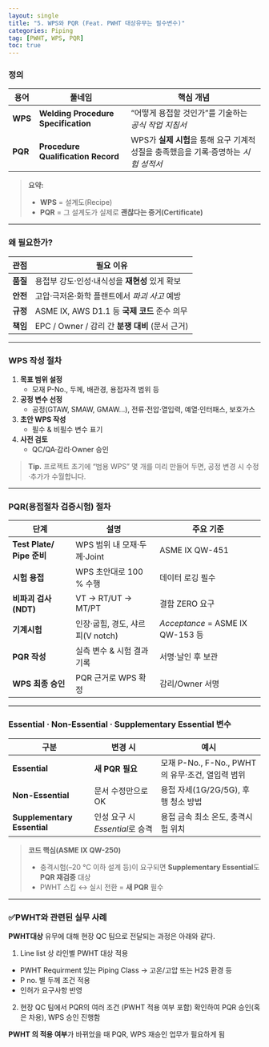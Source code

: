 ```yaml
---
layout: single
title: "5. WPS와 PQR (Feat. PWHT 대상유무는 필수변수)"
categories: Piping
tag: [PWHT, WPS, PQR]
toc: true
---
```


### 정의

| 용어    | 풀네임                              | 핵심 개념                                                    |
| ------- | ----------------------------------- | ------------------------------------------------------------ |
| **WPS** | **Welding Procedure Specification** | “어떻게 용접할 것인가”를 기술하는 *공식 작업 지침서*         |
| **PQR** | **Procedure Qualification Record**  | WPS가 **실제 시험**을 통해 요구 기계적 성질을 충족했음을 기록·증명하는 *시험 성적서* |



> **요약:**
>
> - **WPS** = 설계도(Recipe)
> - **PQR** = 그 설계도가 실제로 **괜찮다는 증거(Certificate)**

------

### 왜 필요한가?

| 관점     | 필요 이유                                       |
| -------- | ----------------------------------------------- |
| **품질** | 용접부 강도·인성·내식성을 **재현성** 있게 확보  |
| **안전** | 고압·극저온·화학 플랜트에서 *파괴 사고* 예방    |
| **규정** | ASME IX, AWS D1.1 등 **국제 코드** 준수 의무    |
| **책임** | EPC / Owner / 감리 간 **분쟁 대비** (문서 근거) |



------

### WPS 작성 절차

1. **목표 범위 설정**
   - 모재 P-No., 두께, 배관경, 용접자격 범위 등
2. **공정 변수 선정**
   - 공정(GTAW, SMAW, GMAW…), 전류·전압·열입력, 예열·인터패스, 보호가스
3. **초안 WPS 작성**
   - 필수 & 비필수 변수 표기
4. **사전 검토**
   - QC/QA·감리·Owner 승인

> **Tip.** 프로젝트 초기에 “범용 WPS” 몇 개를 미리 만들어 두면, 공정 변경 시 수정·추가가 수월합니다.

------

### PQR(용접절차 검증시험) 절차

| 단계                      | 설명                             | 주요 기준                        |
| ------------------------- | -------------------------------- | -------------------------------- |
| **Test Plate/ Pipe 준비** | WPS 범위 내 모재·두께·Joint      | ASME IX QW-451                   |
| **시험 용접**             | WPS 초안대로 100 % 수행          | 데이터 로깅 필수                 |
| **비파괴 검사(NDT)**      | VT → RT/UT → MT/PT               | 결함 ZERO 요구                   |
| **기계시험**              | 인장·굽힘, 경도, 샤르피(V notch) | *Acceptance* = ASME IX QW-153 등 |
| **PQR 작성**              | 실측 변수 & 시험 결과 기록       | 서명·날인 후 보관                |
| **WPS 최종 승인**         | PQR 근거로 WPS 확정              | 감리/Owner 서명                  |



------

### Essential · Non-Essential · Supplementary Essential 변수

| 구분                        | 변경 시                         | 예시                                             |
| --------------------------- | ------------------------------- | ------------------------------------------------ |
| **Essential**               | **새 PQR 필요**                 | 모재 P-No., F-No., PWHT의 유무·조건, 열입력 범위 |
| **Non-Essential**           | 문서 수정만으로 OK              | 용접 자세(1G/2G/5G), 후행 청소 방법              |
| **Supplementary Essential** | 인성 요구 시 *Essential*로 승격 | 용접 금속 최소 온도, 충격시험 위치               |



> **코드 핵심(ASME IX QW-250)**
>
> - 충격시험(–20 °C 이하 설계 등)이 요구되면 **Supplementary Essential**도 **PQR 재검증** 대상
> - PWHT 스킵 ↔ 실시 전환 = **새 PQR** 필수

------

### ✅PWHT와 관련된 실무 사례

**PWHT대상** 유무에 대해 현장 QC 팀으로 전달되는 과정은 아래와 같다.
1. Line list 상 라인별 PWHT 대상 적용 
- PWHT Requirment 있는 Piping Class -> 고온/고압 또는 H2S 환경 등
- P no. 별 두께 조건 적용
- 인허가 요구사항 반영
2. 현장 QC 팀에서 PQR의 여러 조건 (PWHT 적용 여부 포함) 확인하여 PQR 승인(혹은 차용), WPS 승인 진행함 

**PWHT 의 적용 여부**가 바뀌었을 때 PQR, WPS 재승인 업무가 필요하게 됨
